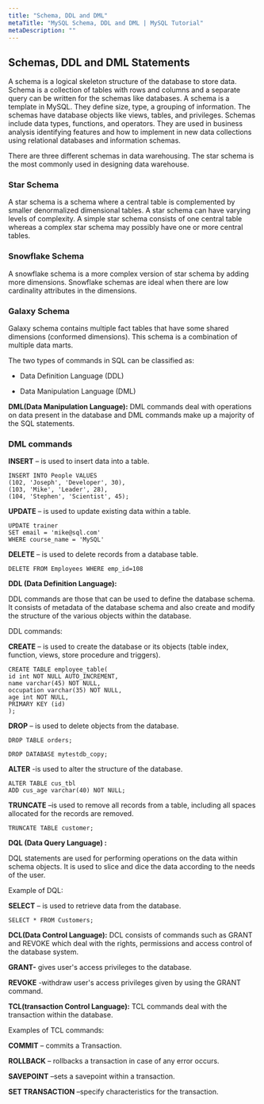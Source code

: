 ```yaml
---
title: "Schema, DDL and DML"
metaTitle: "MySQL Schema, DDL and DML | MySQL Tutorial"
metaDescription: ""
---
```


## Schemas, DDL and DML Statements

A schema is a logical skeleton structure of the database to store data. Schema is a collection of tables with rows and columns and a separate query can be written for the schemas like databases. A schema is a template in MySQL. They define size, type, a grouping of information. The schemas have database objects like views, tables, and privileges. Schemas include data types, functions, and operators. They are used in business analysis identifying features and how to implement in new data collections using relational databases and information schemas.

There are three different schemas in data warehousing. The star schema is the most commonly used in designing data warehouse.

### Star Schema

A star schema is a schema where a central table is complemented by smaller denormalized dimensional tables. A star schema can have varying levels of complexity. A simple star schema consists of one central table whereas a complex star schema may possibly have one or more central tables.

### Snowflake Schema

A snowflake schema is a more complex version of star schema by adding more dimensions. Snowflake schemas are ideal when there are low cardinality attributes in the dimensions.

### Galaxy Schema

Galaxy schema contains multiple fact tables that have some shared dimensions (conformed dimensions). This schema is a combination of multiple data marts.

The two types of commands in SQL can be classified as:

- Data Definition Language (DDL)

- Data Manipulation Language (DML)

**DML(Data Manipulation Language):** DML commands deal with operations on data present in the database and DML commands make up a majority of the SQL statements.

### DML commands

**INSERT** – is used to insert data into a table.

```mysql
INSERT INTO People VALUES
(102, 'Joseph', 'Developer', 30),
(103, 'Mike', 'Leader', 28),
(104, 'Stephen', 'Scientist', 45);
```

**UPDATE** – is used to update existing data within a table.

```mysql
UPDATE trainer
SET email = 'mike@sql.com'
WHERE course_name = 'MySQL'
```

**DELETE** – is used to delete records from a database table.

```mysql
DELETE FROM Employees WHERE emp_id=108
```

**DDL (Data Definition Language):**

DDL commands are those that can be used to define the database schema. It consists of metadata of the database schema and also create and modify the structure of the various objects within the database.

DDL commands:

**CREATE** – is used to create the database or its objects (table index, function, views, store procedure and triggers).

```mysql
CREATE TABLE employee_table(
id int NOT NULL AUTO_INCREMENT,
name varchar(45) NOT NULL,
occupation varchar(35) NOT NULL,
age int NOT NULL,
PRIMARY KEY (id)
);
```

**DROP** – is used to delete objects from the database.

```mysql
DROP TABLE orders;
```

```mysql
DROP DATABASE mytestdb_copy;
```

**ALTER** -is used to alter the structure of the database.

```mysql
ALTER TABLE cus_tbl
ADD cus_age varchar(40) NOT NULL;
```

**TRUNCATE** –is used to remove all records from a table, including all spaces allocated for the records are removed.

```mysql
TRUNCATE TABLE customer;
```

**DQL (Data Query Language) :**

DQL statements are used for performing operations on the data within schema objects. It is used to slice and dice the data according to the needs of the user.

Example of DQL:

**SELECT** – is used to retrieve data from the database.

```mysql
SELECT * FROM Customers;
```

**DCL(Data Control Language):** DCL consists of commands such as GRANT and REVOKE which deal with the rights, permissions and access control of the database system.

**GRANT-** gives user&#39;s access privileges to the database.

**REVOKE** -withdraw user&#39;s access privileges given by using the GRANT command.

**TCL(transaction Control Language):** TCL commands deal with the transaction within the database.

Examples of TCL commands:

**COMMIT** – commits a Transaction.

**ROLLBACK** – rollbacks a transaction in case of any error occurs.

**SAVEPOINT** –sets a savepoint within a transaction.

**SET TRANSACTION** –specify characteristics for the transaction.

